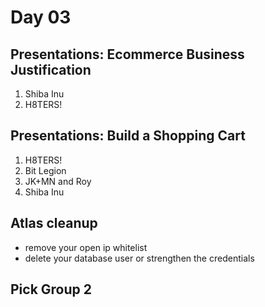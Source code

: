 # Day 03
## Presentations: Ecommerce Business Justification
1. Shiba Inu
2. H8TERS!

## Presentations: Build a Shopping Cart
1. H8TERS!
2. Bit Legion
3. JK+MN and Roy
4. Shiba Inu

## Atlas cleanup
- remove your open ip whitelist
- delete your database user or strengthen the credentials

## Pick Group 2
